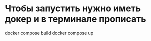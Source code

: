 # Чтобы запустить нужно иметь докер и в терминале прописать 
docker compose build
docker compose up
